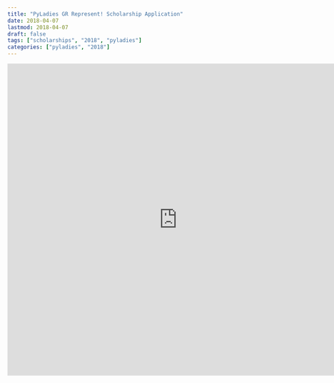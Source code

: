 ```yaml
---
title: "PyLadies GR Represent! Scholarship Application"
date: 2018-04-07
lastmod: 2018-04-07
draft: false
tags: ["scholarships", "2018", "pyladies"]
categories: ["pyladies", "2018"]
---
```


<iframe src="https://docs.google.com/forms/d/e/1FAIpQLSeSH9oVexyZxjqh4_B0nzrDE9yxqBlgdfry3od6WLFppsV3yQ/viewform?embedded=true" width="760" height="700" frameborder="0" marginheight="0" marginwidth="0">Loading...</iframe>
